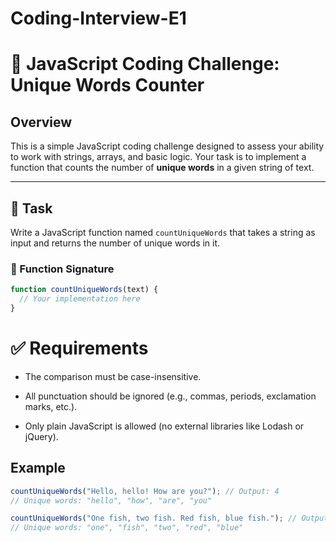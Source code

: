 # Coding-Interview-E1


# 🧪 JavaScript Coding Challenge: Unique Words Counter

## Overview

This is a simple JavaScript coding challenge designed to assess your ability to work with strings, arrays, and basic logic. Your task is to implement a function that counts the number of **unique words** in a given string of text.

---

## 📝 Task

Write a JavaScript function named `countUniqueWords` that takes a string as input and returns the number of unique words in it.

### 🔧 Function Signature

```javascript
function countUniqueWords(text) {
  // Your implementation here
}
```

# ✅ Requirements
  - The comparison must be case-insensitive.

  - All punctuation should be ignored (e.g., commas, periods, exclamation marks, etc.).

  - Only plain JavaScript is allowed (no external libraries like Lodash or jQuery).

## Example

```javascript
countUniqueWords("Hello, hello! How are you?"); // Output: 4
// Unique words: "hello", "how", "are", "you"

countUniqueWords("One fish, two fish. Red fish, blue fish."); // Output: 5
// Unique words: "one", "fish", "two", "red", "blue"
```
